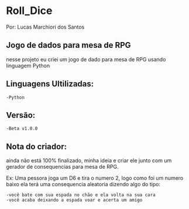 # Roll_Dice
<p>Por: Lucas Marchiori dos Santos</p>

## Jogo de dados para mesa de RPG

nesse projeto eu criei um jogo de dado para mesa de RPG usando linguagem Python

## Linguagens Ultilizadas:
    -Python

## Versão:
    -Beta v1.0.0

## Nota do criador:
<p>ainda não está 100% finalizado, minha ideia e criar ele junto com um gerador de consequencias para mesa de RPG.</p> 
    <p>Ex: Uma pessora joga um D6 e tira o numero 2, logo como foi um numero baixo ela terá uma consequencia aleatoria dizendo algo do tipo:</p>
    
    -você bate com sua espada no chão e ela volta na sua cara
    -você acaba deixando a espada voar e acerta um amigo

    


